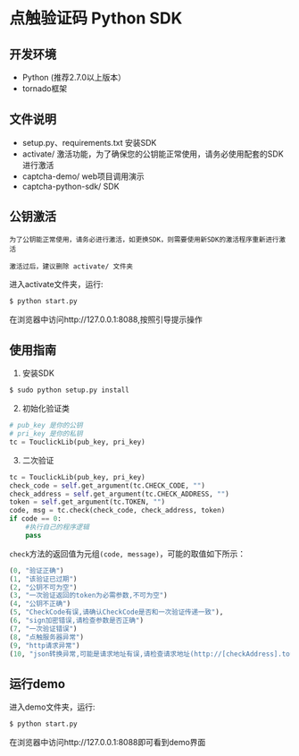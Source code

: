 # 点触验证码 Python SDK

## 开发环境

 - Python (推荐2.7.0以上版本）
 - tornado框架

## 文件说明

* setup.py、requirements.txt 安装SDK
* activate/ 激活功能，为了确保您的公钥能正常使用，请务必使用配套的SDK进行激活
* captcha-demo/ web项目调用演示
* captcha-python-sdk/ SDK

## 公钥激活

`为了公钥能正常使用，请务必进行激活，如更换SDK，则需要使用新SDK的激活程序重新进行激活`

`激活过后，建议删除 activate/ 文件夹`

进入activate文件夹，运行:

```bash
$ python start.py
```

在浏览器中访问http://127.0.0.1:8088,按照引导提示操作


## 使用指南

1. 安装SDK

  ```bash
  $ sudo python setup.py install
  ```

2. 初始化验证类

  ```python
  # pub_key 是你的公钥
  # pri_key 是你的私钥
  tc = TouclickLib(pub_key, pri_key)
  ```

3. 二次验证
  
  ```python
  tc = TouclickLib(pub_key, pri_key)
  check_code = self.get_argument(tc.CHECK_CODE, "")
  check_address = self.get_argument(tc.CHECK_ADDRESS, "")
  token = self.get_argument(tc.TOKEN, "")
  code, msg = tc.check(check_code, check_address, token)
  if code == 0:
      #执行自己的程序逻辑
      pass
  ```
  
  `check`方法的返回值为元组`(code, message)`，可能的取值如下所示：
  
  ```python
  (0, "验证正确")
  (1, "该验证已过期")
  (2, "公钥不可为空")
  (3, "一次验证返回的token为必需参数,不可为空")
  (4, "公钥不正确")
  (5, "CheckCode有误,请确认CheckCode是否和一次验证传递一致"),
  (6, "sign加密错误,请检查参数是否正确")
  (7, "一次验证错误")
  (8, "点触服务器异常")
  (9, "http请求异常")
  (10, "json转换异常,可能是请求地址有误,请检查请求地址(http://[checkAddress].touclick.com/sverify.touclick?参数)")
  ```

## 运行demo

进入demo文件夹，运行:

```bash
$ python start.py
```

在浏览器中访问http://127.0.0.1:8088即可看到demo界面
